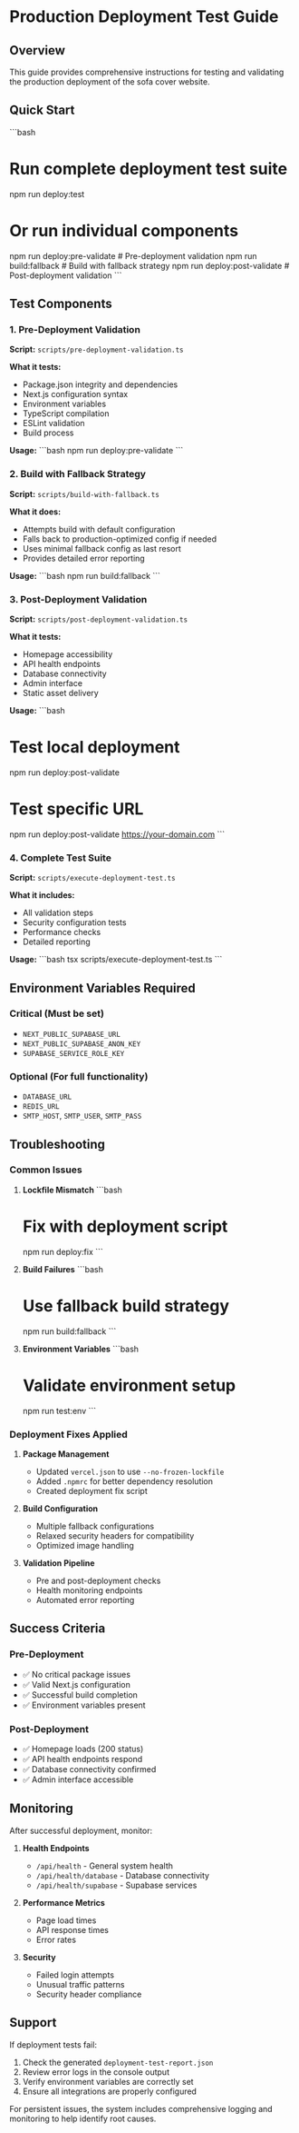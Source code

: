 # Production Deployment Test Guide

## Overview

This guide provides comprehensive instructions for testing and validating the production deployment of the sofa cover website.

## Quick Start

\`\`\`bash
# Run complete deployment test suite
npm run deploy:test

# Or run individual components
npm run deploy:pre-validate    # Pre-deployment validation
npm run build:fallback         # Build with fallback strategy
npm run deploy:post-validate   # Post-deployment validation
\`\`\`

## Test Components

### 1. Pre-Deployment Validation

**Script:** `scripts/pre-deployment-validation.ts`

**What it tests:**
- Package.json integrity and dependencies
- Next.js configuration syntax
- Environment variables
- TypeScript compilation
- ESLint validation
- Build process

**Usage:**
\`\`\`bash
npm run deploy:pre-validate
\`\`\`

### 2. Build with Fallback Strategy

**Script:** `scripts/build-with-fallback.ts`

**What it does:**
- Attempts build with default configuration
- Falls back to production-optimized config if needed
- Uses minimal fallback config as last resort
- Provides detailed error reporting

**Usage:**
\`\`\`bash
npm run build:fallback
\`\`\`

### 3. Post-Deployment Validation

**Script:** `scripts/post-deployment-validation.ts`

**What it tests:**
- Homepage accessibility
- API health endpoints
- Database connectivity
- Admin interface
- Static asset delivery

**Usage:**
\`\`\`bash
# Test local deployment
npm run deploy:post-validate

# Test specific URL
npm run deploy:post-validate https://your-domain.com
\`\`\`

### 4. Complete Test Suite

**Script:** `scripts/execute-deployment-test.ts`

**What it includes:**
- All validation steps
- Security configuration tests
- Performance checks
- Detailed reporting

**Usage:**
\`\`\`bash
tsx scripts/execute-deployment-test.ts
\`\`\`

## Environment Variables Required

### Critical (Must be set)
- `NEXT_PUBLIC_SUPABASE_URL`
- `NEXT_PUBLIC_SUPABASE_ANON_KEY`
- `SUPABASE_SERVICE_ROLE_KEY`

### Optional (For full functionality)
- `DATABASE_URL`
- `REDIS_URL`
- `SMTP_HOST`, `SMTP_USER`, `SMTP_PASS`

## Troubleshooting

### Common Issues

1. **Lockfile Mismatch**
   \`\`\`bash
   # Fix with deployment script
   npm run deploy:fix
   \`\`\`

2. **Build Failures**
   \`\`\`bash
   # Use fallback build strategy
   npm run build:fallback
   \`\`\`

3. **Environment Variables**
   \`\`\`bash
   # Validate environment setup
   npm run test:env
   \`\`\`

### Deployment Fixes Applied

1. **Package Management**
   - Updated `vercel.json` to use `--no-frozen-lockfile`
   - Added `.npmrc` for better dependency resolution
   - Created deployment fix script

2. **Build Configuration**
   - Multiple fallback configurations
   - Relaxed security headers for compatibility
   - Optimized image handling

3. **Validation Pipeline**
   - Pre and post-deployment checks
   - Health monitoring endpoints
   - Automated error reporting

## Success Criteria

### Pre-Deployment
- ✅ No critical package issues
- ✅ Valid Next.js configuration
- ✅ Successful build completion
- ✅ Environment variables present

### Post-Deployment
- ✅ Homepage loads (200 status)
- ✅ API health endpoints respond
- ✅ Database connectivity confirmed
- ✅ Admin interface accessible

## Monitoring

After successful deployment, monitor:

1. **Health Endpoints**
   - `/api/health` - General system health
   - `/api/health/database` - Database connectivity
   - `/api/health/supabase` - Supabase services

2. **Performance Metrics**
   - Page load times
   - API response times
   - Error rates

3. **Security**
   - Failed login attempts
   - Unusual traffic patterns
   - Security header compliance

## Support

If deployment tests fail:

1. Check the generated `deployment-test-report.json`
2. Review error logs in the console output
3. Verify environment variables are correctly set
4. Ensure all integrations are properly configured

For persistent issues, the system includes comprehensive logging and monitoring to help identify root causes.
